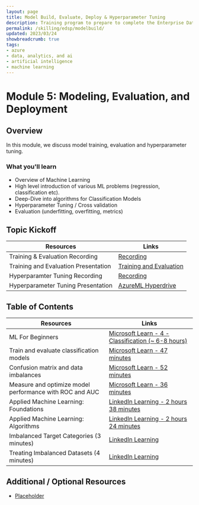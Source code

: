 ```yaml
---
layout: page
title: Model Build, Evaluate, Deploy & Hyperparameter Tuning
description: Training program to prepare to complete the Enterprise Data Science Challenge.
permalink: /skilling/edsp/modelbuild/
updated: 2023/03/24
showbreadcrumb: true
tags: 
- azure
- data, analytics, and ai
- artificial intelligence
- machine learning
---
```


# Module 5: Modeling, Evaluation, and Deployment

## Overview

In this module, we discuss model training, evaluation and hyperparameter tuning. 


### What you'll learn
- Overview of Machine Learning
- High level introduction of various ML problems (regression, classification etc).
- Deep-Dive into algorithms for Classification Models
- Hyperparameter Tuning / Cross validation
- Evaluation (underfitting, overfitting, metrics)

## Topic Kickoff

| Resources          | Links                            |
|-------------------|----------------------------------|
| Training & Evaluation Recording           |  [Recording](https://msuspartners.eventbuilder.com/event/70076?source=EDSPTraining)  |
| Training and Evaluation Presentation      |  [Training and Evaluation](./Presentations/Model%20Training.pptx) |
| Hyperparamter Tuning Recording            |  [Recording](https://msuspartners.eventbuilder.com/event/70077?source=EDSPTraining)  |
| Hyperparameter Tuning Presentation        |  [AzureML Hyperdrive](./Presentations/AML_Hyperdrive.pptx) |



## Table of Contents 

| Resources          | Links                            |
|-------------------|----------------------------------|
| ML For Beginners |[Microsoft Learn - 4 - Classification (~ 6-8 hours)](https://github.com/microsoft/ML-For-Beginners/tree/main/4-Classification) |
| Train and evaluate classification models |[Microsoft Learn - 47 minutes](https://docs.microsoft.com/en-us/learn/modules/train-evaluate-classification-models/)​|
| Confusion matrix and data imbalances |[Microsoft Learn - 52 minutes](https://docs.microsoft.com/en-us/learn/modules/machine-learning-confusion-matrix/)|
| Measure and optimize model performance with ROC and AUC |[Microsoft Learn - 36 minutes](https://docs.microsoft.com/en-us/learn/modules/optimize-model-performance-roc-auc/)​|
| Applied Machine Learning: Foundations |[LinkedIn Learning - 2 hours 38 minutes](https://www.linkedin.com/learning-login/share?account=3322&forceAccount=false&redirect=https%3A%2F%2Fwww.linkedin.com%2Flearning%2Fapplied-machine-learning-foundations%3Ftrk%3Dshare_ent_url%26shareId%3DL5%252FehucRTTCz1FO9lXwchw%253D%253D)​|
| Applied Machine Learning: Algorithms​  |[LinkedIn Learning - 2 hours 24 minutes](https://www.linkedin.com/learning-login/share?account=3322&forceAccount=false&redirect=https%3A%2F%2Fwww.linkedin.com%2Flearning%2Fapplied-machine-learning-algorithms%3Ftrk%3Dshare_ent_url%26shareId%3Dm%252F3x8QFVTBmIy1B6C%252BVqsg%253D%253D)|
| Imbalanced Target Categories (3 minutes) ​| [LinkedIn Learning](https://www.linkedin.com/learning-login/share?account=3322&forceAccount=false&redirect=https%3A%2F%2Fwww.linkedin.com%2Flearning%2Fmachine-learning-and-ai-foundations-classification-modeling%2Fimbalanced-target-categories%3Ftrk%3Dshare_video_url%26shareId%3DJ4r2atJaTqew0A3evyH9mw%253D%253D)|
| Treating Imbalanced Datasets (4 minutes) | [LinkedIn Learning](https://www.linkedin.com/learning-login/share?account=3322&forceAccount=false&redirect=https%3A%2F%2Fwww.linkedin.com%2Flearning%2Fmistakes-to-avoid-in-machine-learning%3Ftrk%3Dshare_ent_url%26shareId%3DG4jGd0BXTyW5v1vVuPeBUA%253D%253D)|

## Additional / Optional Resources 
- [Placeholder](https://dev.azure.com/DSBootcampNGOs/_git/DS%20Bootcamp%20Syllabus?path=/Module_2-Python_Fundamentals)